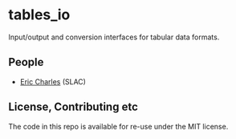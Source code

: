 # tables_io

Input/output and conversion interfaces for tabular data formats.


## People

* [Eric Charles](https://github.com/LSSTDESC/qp/issues/new?body=@eacharles) (SLAC)


## License, Contributing etc

The code in this repo is available for re-use under the MIT license.
